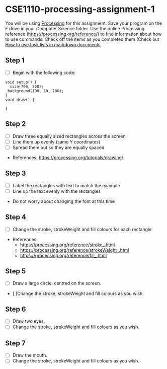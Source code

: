 # CSE1110-processing-assignment-1
You will be using [Processing](https://processing.org/) for this assignment. Save your program on the F drive in your Computer Science folder. Use the online Processing reference (https://processing.org/reference/) to find information about how to use commands. Check off the items as you completed them (Check out [How to use task lists in markdown documents](https://github.com/blog/1825-task-lists-in-all-markdown-documents).

## Step 1
- [ ] Begin with the following code:

```
void setup() {
  size(700, 500);
 background(100, 10, 100);
}
void draw() {

}
```
## Step 2 
- [ ] Draw three equally sized rectangles across the screen
- [ ] Line them up evenly (same Y coordinates)
- [ ] Spread them out so they are equally spaced
* References: https://processing.org/tutorials/drawing/

## Step 3 
- [ ] Label the rectangles with text to match the example
- [ ] Line up the text evenly with the rectangles
* Do not worry about changing the font at this time

## Step 4 
- [ ] Change the stroke, strokeWeight and fill colours for each rectangle
* References:
  * https://processing.org/reference/stroke_.html
  * https://processing.org/reference/strokeWeight_.html
  * https://processing.org/reference/fill_.html

## Step 5 
- [ ] Draw a large circle, centred on the screen.
- [ ]Change the stroke, strokeWeight and fill colours as you wish.

## Step 6 
- [ ] Draw two eyes.  
- [ ] Change the stroke, strokeWeight and fill colours as you wish.

## Step 7
- [ ] Draw the mouth.  
- [ ] Change the stroke, strokeWeight and fill colours as you wish. 
